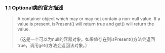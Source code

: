 ### 1.1 Optional类的官方描述

>  A container object which may or may not contain a non-null value. If a value is present, isPresent() will return true and get() will return the value.
>
>  （这是一个可以为null的容器对象。如果值存在则isPresent()方法会返回true，调用get()方法会返回该对象。）

